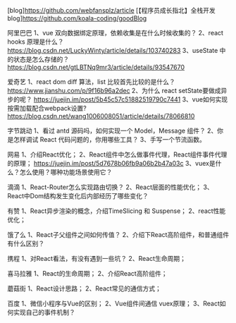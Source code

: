 [blog]https://github.com/webfansplz/article
[【程序员成长指北】全栈开发blog]https://github.com/koala-coding/goodBlog

阿里巴巴
1、vue 双向数据绑定原理，依赖收集是在什么时候收集的？
2、react hooks 原理是什么？
https://blog.csdn.net/LuckyWinty/article/details/103740283
3、useState 中的状态是怎么存储的？
https://blog.csdn.net/gtLBTNq9mr3/article/details/93547670
 
爱奇艺
1、react dom diff 算法，list 比较首先比较的是什么？
https://www.jianshu.com/p/9f16b96a2dec
2、为什么 react setState要做成异步的呢？
https://juejin.im/post/5b45c57c51882519790c7441
3、vue如何实现按需加载配合webpack设置?
https://blog.csdn.net/wang1006008051/article/details/78066810
 
字节跳动
1、看过 antd 源码吗，如何实现一个 Model，Message 组件？
2、你是怎样调试 React 代码问题的，你用哪些工具？
3、手写一个节流函数。
 
网易
1、介绍React优化；
2、React组件中怎么做事件代理，React组件事件代理的原理；
https://juejin.im/post/5d7678b06fb9a06b2b47a03c
3、vuex是什么？怎么使用？哪种功能场景使用它？
 
滴滴
1、React-Router怎么实现路由切换？
2、React层面的性能优化；
3、React中Dom结构发生变化后内部经历了哪些变化？
 
有赞
1、React异步渲染的概念，介绍TimeSlicing 和 Suspense；
2、react性能优化；
 
饿了么
1、React子父组件之间如何传值？
2、介绍下React高阶组件，和普通组件有什么区别？
 
携程
1、对React看法，有没有遇到一些坑？
2、React生命周期；
 
喜马拉雅
1、React的生命周期；
2、介绍React高阶组件；

蘑菇街
1、React设计思路；
2、React常见的通信方式；

百度
1、微信小程序与Vue的区别；
2、Vue组件间通信 vuex原理；
3、React如何实现自己的事件机制？